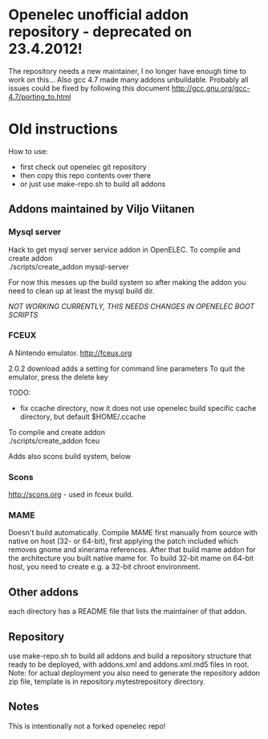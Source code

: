 # Openelec unofficial addon repository - deprecated on 23.4.2012!

The repository needs a new maintainer, I no longer have enough time to work on this...
Also gcc 4.7 made many addons unbuildable. Probably all issues could be fixed by
following this document http://gcc.gnu.org/gcc-4.7/porting_to.html

# Old instructions

How to use:

* first check out openelec git repository
* then copy this repo contents over there
* or just use make-repo.sh to build all addons

## Addons maintained by Viljo Viitanen

### Mysql server ###

Hack to get mysql server service addon in OpenELEC.
To compile and create addon  
    ./scripts/create_addon mysql-server

For now this messes up the build system so after making the addon
you need to clean up at least the mysql build dir.

*NOT WORKING CURRENTLY, THIS NEEDS CHANGES IN OPENELEC BOOT SCRIPTS*

### FCEUX

A Nintendo emulator. http://fceux.org

2.0.2 download adds a setting for command line parameters
To quit the emulator, press the delete key

TODO:  
- fix ccache directory, now it does not use openelec build specific cache directory, but default $HOME/.ccache  

To compile and create addon  
    ./scripts/create_addon fceu

Adds also scons build system, below

### Scons

http://scons.org - used in fceux build.

### MAME

Doesn't build automatically. Compile MAME first manually from source with native
on host (32- or 64-bit), first applying the patch included which removes
gnome and xinerama references. After that build mame addon for the architecture
you built native mame for. To build 32-bit mame on 64-bit host, you need
to create e.g. a 32-bit chroot environment.

## Other addons

each directory has a README file that lists the maintainer of that addon.

## Repository

use make-repo.sh to build all addons and build a repository structure that ready to be deployed, with addons.xml and addons.xml.md5 files in root.
Note: for actual deployment you also need to generate the repository addon zip file, template is in repository.mytestrepository directory.

## Notes

This is intentionally not a forked openelec repo!

